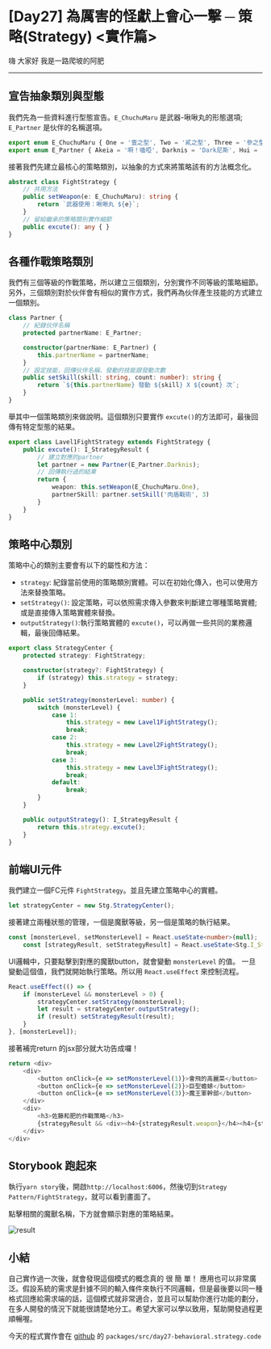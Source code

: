 # [Day27] 為厲害的怪獻上會心一擊 ─ 策略(Strategy) <實作篇>

嗨 大家好 我是一路爬坡的阿肥   


---

## 宣告抽象類別與型態
我們先為一些資料進行型態宣告。`E_ChuchuMaru` 是武器-啾啾丸的形態選項; `E_Partner` 是伙伴的名稱選項。
```typescript
export enum E_ChuchuMaru { One = '壹之型', Two = '貳之型', Three = '參之型' };
export enum E_Partner { Akeia = '啊！嗑啞', Darknis = 'Dark尼斯', Hui = '會會' };
```

接著我們先建立最核心的策略類別，以抽象的方式來將策略該有的方法概念化。
```typescript
abstract class FightStrategy {
    // 共用方法
    public setWeapon(e: E_ChuchuMaru): string {
        return `武器使用：啾啾丸 ${e}`;
    }
    // 留給繼承的策略類別實作細節
    public excute(): any { }
}
```

## 各種作戰策略類別
我們有三個等級的作戰策略，所以建立三個類別，分別實作不同等級的策略細節。另外，三個類別對於伙伴會有相似的實作方式，我們再為伙伴產生技能的方式建立一個類別。
```typescript
class Partner {
    // 紀錄伙伴名稱
    protected partnerName: E_Partner;

    constructor(partnerName: E_Partner) {
        this.partnerName = partnerName;
    }
    // 設定技能，回傳伙伴名稱、發動的技能跟發動次數
    public setSkill(skill: string, count: number): string {
        return `${this.partnerName} 發動 ${skill} X ${count} 次`;
    }
}
```
舉其中一個策略類別來做說明。這個類別只要實作 `excute()`的方法即可，最後回傳有特定型態的結果。
```typescript
export class Lavel1FightStrategy extends FightStrategy {
    public excute(): I_StrategyResult {
        // 建立對應的partner
        let partner = new Partner(E_Partner.Darknis);
        // 回傳執行過的結果
        return {
            weapon: this.setWeapon(E_ChuchuMaru.One),
            partnerSkill: partner.setSkill('肉盾戰術', 3)
        }
    }
}

```

## 策略中心類別
策略中心的類別主要會有以下的屬性和方法：
- `strategy`: 紀錄當前使用的策略類別實體。可以在初始化傳入，也可以使用方法來替換策略。
- `setStrategy()`: 設定策略，可以依照需求傳入參數來判斷建立哪種策略實體; 或是直接傳入策略實體來替換。
- `outputStrategy()`:執行策略實體的 `excute()`，可以再做一些共同的業務邏輯，最後回傳結果。

```typescript
export class StrategyCenter {
    protected strategy: FightStrategy;

    constructor(strategy?: FightStrategy) {
        if (strategy) this.strategy = strategy;
    }

    public setStrategy(monsterLevel: number) {
        switch (monsterLevel) {
            case 1:
                this.strategy = new Lavel1FightStrategy();
                break;
            case 2:
                this.strategy = new Lavel2FightStrategy();
                break;
            case 3:
                this.strategy = new Lavel3FightStrategy();
                break;
            default:
                break;
        }
    }

    public outputStrategy(): I_StrategyResult {
        return this.strategy.excute();
    }
}
```

## 前端UI元件
我們建立一個FC元件 `FightStrategy`。並且先建立策略中心的實體。
```typescript
let strategyCenter = new Stg.StrategyCenter();
```

接著建立兩種狀態的管理，一個是魔獸等級，另一個是策略的執行結果。
```typescript
const [monsterLevel, setMonsterLevel] = React.useState<number>(null);
    const [strategyResult, setStrategyResult] = React.useState<Stg.I_StrategyResult>(null)
```

UI邏輯中，只要點擊到對應的魔獸button，就會變動 `monsterLevel` 的值。 一旦變動這個值，我們就開始執行策略。所以用 `React.useEffect` 來控制流程。
```typescript
React.useEffect(() => {
    if (monsterLevel && monsterLevel > 0) {
        strategyCenter.setStrategy(monsterLevel);
        let result = strategyCenter.outputStrategy();
        if (result) setStrategyResult(result);
    }
}, [monsterLevel]);
```

接著補完return 的jsx部分就大功告成囉！
```typescript
return <div>
    <div>
        <button onClick={e => setMonsterLevel(1)}>會飛的高麗菜</button>
        <button onClick={e => setMonsterLevel(2)}>巨型蟾蜍</button>
        <button onClick={e => setMonsterLevel(3)}>魔王軍幹部</button>
    </div>
    <div>
        <h3>佐藤和肥的作戰策略</h3>
        {strategyResult && <div><h4>{strategyResult.weapon}</h4><h4>{strategyResult.partnerSkill}</h4></div>}
    </div>
</div>
```

## Storybook 跑起來
執行`yarn story`後，開啟`http://localhost:6006`，然後切到`Strategy Pattern/FightStrategy`，就可以看到畫面了。

點擊相關的魔獸名稱，下方就會顯示對應的策略結果。

![result](https://i.imgur.com/w7m5GVE.gif)

## 小結
自己實作過一次後，就會發現這個模式的概念真的 很 簡 單！ 應用也可以非常廣泛。假設系統的需求是針據不同的輸入條件來執行不同邏輯，但是最後要以同一種格式回應給需求端的話，這個模式就非常適合，並且可以幫助你進行功能的劃分，在多人開發的情況下就能很請楚地分工。希望大家可以學以致用，幫助開發過程更順暢喔。

今天的程式實作會在 [github](https://github.com/showwell0120/Design-Pattern-Typescript-React) 的 `packages/src/day27-behavioral.strategy.code`